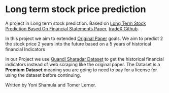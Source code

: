 # Long term stock price prediction

A project in Long term stock prediction.
Based on [Long Term Stock Prediction Based On Financial
Statements Paper](http://cs230.stanford.edu/projects_winter_2021/reports/70728801.pdf), [tradeX Github](https://github.com/saic-mdal/lama).


In this project we aim to extended [Original Paper](http://cs230.stanford.edu/projects_winter_2021/reports/70728801.pdf) goals. We aim to predict 2 the stock price 2 years into the future based on a 5 years of historical financial Indicators

In our Project we use [Quandl Sharadar Dataset](https://data.nasdaq.com/databases/SF1/) to get the historical financial indicators instead of web scraping like the original paper. The Dataset is a **Premium Dataset** meaning you are going to need to pay for a license for using the dataset before continuing. 

Written by Yoni Shamula and Tomer Lerner.
